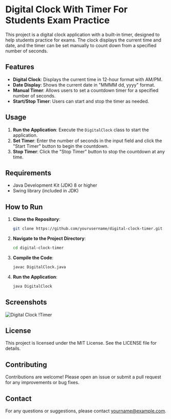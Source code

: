 # Digital Clock With Timer For Students Exam Practice

This project is a digital clock application with a built-in timer, designed to help students practice for exams. The clock displays the current time and date, and the timer can be set manually to count down from a specified number of seconds.

## Features

- **Digital Clock**: Displays the current time in 12-hour format with AM/PM.
- **Date Display**: Shows the current date in "MMMM dd, yyyy" format.
- **Manual Timer**: Allows users to set a countdown timer for a specified number of seconds.
- **Start/Stop Timer**: Users can start and stop the timer as needed.

## Usage

1. **Run the Application**: Execute the `DigitalClock` class to start the application.
2. **Set Timer**: Enter the number of seconds in the input field and click the "Start Timer" button to begin the countdown.
3. **Stop Timer**: Click the "Stop Timer" button to stop the countdown at any time.

## Requirements

- Java Development Kit (JDK) 8 or higher
- Swing library (included in JDK)

## How to Run

1. **Clone the Repository**: 
    ```sh
    git clone https://github.com/yourusername/digital-clock-timer.git
    ```
2. **Navigate to the Project Directory**:
    ```sh
    cd digital-clock-timer
    ```
3. **Compile the Code**:
    ```sh
    javac DigitalClock.java
    ```
4. **Run the Application**:
    ```sh
    java DigitalClock
    ```

## Screenshots

![Digital Clock](screenshots/digital_clock.png)
!Timer

## License

This project is licensed under the MIT License. See the LICENSE file for details.

## Contributing

Contributions are welcome! Please open an issue or submit a pull request for any improvements or bug fixes.

## Contact

For any questions or suggestions, please contact [yourname@example.com](mailto:yourname@example.com).
